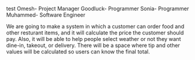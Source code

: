 test
Omesh- Project Manager 
Goodluck- Programmer 
Sonia- Programmer 
Muhammed- Software Engineer

We are going to make a system in which a customer can order food and other resturant items, and
it will calculate the price the customer should pay.
Also, it will be able to help people select weather or not they want dine-in, takeout, or delivery.
There will be a space where tip and other values will be calculated so users can know the final total.